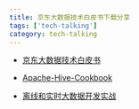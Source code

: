 ```yaml
---
title: 京东大数据技术白皮书下载分享
tags: ['tech-talking']
category: tech-talking
---
```


- [京东大数据技术白皮书](https://pan.baidu.com/s/1JRNOm40zm2kMXxCZ9Bf0UA)

- [Apache-Hive-Cookbook](https://pan.baidu.com/s/1qWQbSuCGWZFZTXoIRWXW7w)

- [离线和实时大数据开发实战](https://pan.baidu.com/s/1yv17yISHwMgMgE-haICzjA)
